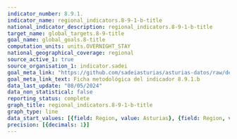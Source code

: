 ```yaml
---
indicator_number: 8.9.1.
indicator_name: regional_indicators.8-9-1-b-title
national_indicator_description: regional_indicators.8-9-1-b-title
target_name: global_targets.8-9-title
goal_name: global_goals.8-title
computation_units: units.OVERNIGHT_STAY
national_geographical_coverage: regional
source_active_1: true
source_organisation_1: indicator.sadei
goal_meta_link: "https://github.com/sadeiasturias/asturias-datos/raw/develop/descargas/metodologia/8.9.1.b.pdf"
goal_meta_link_text: Ficha metodológica del indicador 8.9.1.b
data_last_update: "08/05/2024"
data_non_statistical: false
reporting_status: complete
graph_title: regional_indicators.8-9-1-b-title
graph_type: line
data_start_values: [{field: Region, value: Asturias}, {field: Region, value: España}]
precision: [{decimals: 1}]
---
```


